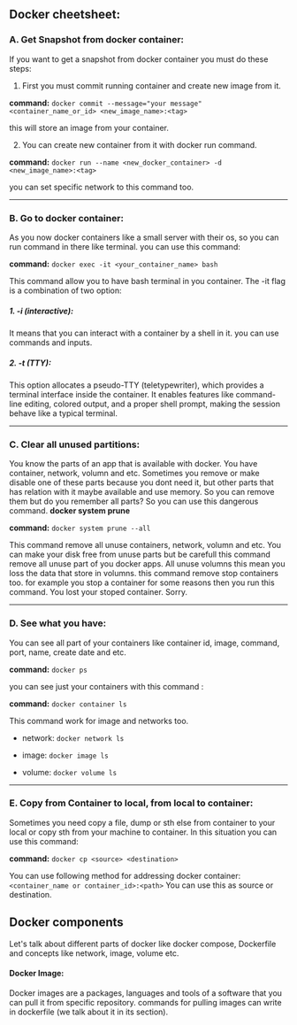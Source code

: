 ## Docker cheetsheet:
### A. Get Snapshot from docker container:

If you want to get a snapshot from docker container you must do these steps:
1. First you must commit running container and create new image from it.

__command:__ ``` docker commit --message="your message" <container_name_or_id> <new_image_name>:<tag> ```

this will store an image from your container.

2. You can create new container from it with docker run command.

**command:** ```docker run --name <new_docker_container> -d <new_image_name>:<tag>```

you can set specific network to this command too.

---

### B. Go to docker container:

As you now docker containers like a small server with their os, so you can run command in there like terminal. you can use this command:

**command:** ``` docker exec -it <your_container_name> bash ```

This command allow you to have bash terminal in you container.
The -it flag is a combination of two option:
##### 1. -i (interactive): 
It means that you can interact with a container by a shell in it. you can use commands and inputs.

##### 2. -t (TTY):
This option allocates a pseudo-TTY (teletypewriter), which provides a terminal interface inside the container.
It enables features like command-line editing, colored output, and a proper shell prompt, making the session behave like a typical terminal.

---

### C. Clear all unused partitions:

You know the parts of an app that is available with docker. You have container, network, volumn and etc.
Sometimes you remove or make disable one of these parts because you dont need it, but other parts that has relation with it maybe available and use memory. So you can remove them but do you remember all parts?
So you can use this dangerous command. **docker system prune**

**command:** ``` docker system prune --all ```

This command remove all unuse containers, network, volumn and etc. You can make your disk free from unuse parts but be carefull this command remove all unuse part of you docker apps. All unuse volumns this mean you loss the data that store in volumns. this command remove stop containers too. for example you stop a container for some reasons then you run this command. You lost your stoped container. Sorry.

---

### D. See what you have:
You can see all part of your containers like container id, image, command, port, name, create date and etc.

**command:** ``` docker ps ```

you can see just your containers with this command :

**command:** ``` docker container ls ```

This command work for image and networks too.

* network:
``` docker network ls ```

* image:
``` docker image ls ```

* volume:
``` docker volume ls ```

---

### E. Copy from Container to local, from local to container:
Sometimes you need copy a file, dump or sth else from container to your local or copy sth from your machine to container.
In this situation you can use this command:

**command:** ``` docker cp <source> <destination> ```

You can use following method for addressing docker container: ``` <container_name or container_id>:<path>``` 
You can use this as source or destination.

## Docker components

Let's talk about different parts of docker like docker compose, Dockerfile and concepts like network, image, volume etc.

#### Docker Image:
Docker images are a packages, languages and tools of a software that you can pull it from specific repository.
commands for pulling images can write in dockerfile (we talk about it in its section).

